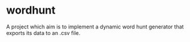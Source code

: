 # wordhunt
A project which aim is to implement a dynamic word hunt generator that exports its data to an .csv file.
